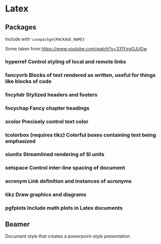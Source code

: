 # Latex

## Packages

Include with `\usepackge{PACKAGE_NAME}`

Some taken from https://www.youtube.com/watch?v=331YxgOJUGw

### hyperref  Control styling of local and remote links
### fancyvrb  Blocks of text rendered as written, useful for things like blocks of code
### fncyhdr  Stylized headers and footers
### fncychap  Fancy chapter headings
### xcolor  Precisely control text color
### tcolorbox (requires tikz)  Colorful boxes containing text being emphasized
### siunitx  Streamlined rendering of SI units
### setspace  Control inter-line spacing of document
### acronym  Link definition and instances of acronyms

### tikz  Draw graphics and diagrams

### pgfplots  Include math plots in Latex documents



## Beamer

Document style that creates a powerpoint-style presentation
